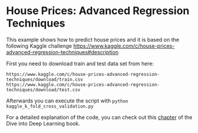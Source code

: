 <!--- Licensed to the Apache Software Foundation (ASF) under one -->
<!--- or more contributor license agreements.  See the NOTICE file -->
<!--- distributed with this work for additional information -->
<!--- regarding copyright ownership.  The ASF licenses this file -->
<!--- to you under the Apache License, Version 2.0 (the -->
<!--- "License"); you may not use this file except in compliance -->
<!--- with the License.  You may obtain a copy of the License at -->

<!---   http://www.apache.org/licenses/LICENSE-2.0 -->

<!--- Unless required by applicable law or agreed to in writing, -->
<!--- software distributed under the License is distributed on an -->
<!--- "AS IS" BASIS, WITHOUT WARRANTIES OR CONDITIONS OF ANY -->
<!--- KIND, either express or implied.  See the License for the -->
<!--- specific language governing permissions and limitations -->
<!--- under the License. -->

# House Prices: Advanced Regression Techniques

This example shows how to predict house prices and it is based on the following Kaggle challenge https://www.kaggle.com/c/house-prices-advanced-regression-techniques#description

First you need to download train and test data set from here:
```
https://www.kaggle.com/c/house-prices-advanced-regression-techniques/download/train.csv
https://www.kaggle.com/c/house-prices-advanced-regression-techniques/download/test.csv
```
Afterwards you can execute the script with  ```python kaggle_k_fold_cross_validation.py```

For a detailed explanation of the code, you can check out this [chapter](http://d2l.ai/chapter_deep-learning-basics/kaggle-house-price.html) of the Dive into Deep Learning book.